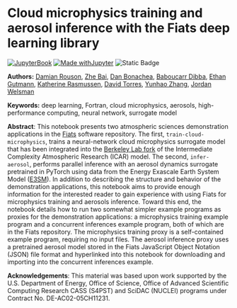 # Cloud microphysics training and aerosol inference with the Fiats deep learning library

[![JupyterBook](https://github.com/UCAR-SEA/SEA-ISS-Template/actions/workflows/deploy.yml/badge.svg)](https://github.com/UCAR-SEA/SEA-ISS-Template/actions/workflows/deploy.yml)
[![Made withJupyter](https://img.shields.io/badge/Made%20with-Jupyter-green?style=flat-square&logo=Jupyter&color=green)](https://jupyter.org/try)
![Static Badge](https://img.shields.io/badge/DOI-10.XXXXX%2Fnnnnn-blue)

**Authors:** [Damian Rouson](mailto:rouson@lbl.gov), [Zhe Bai](mailto:rouson@lbl.gov), [Dan Bonachea](mailto:dobonachea@lbl.gov), [Baboucarr Dibba](mailto:bdibba@lbl.gov), [Ethan Gutmann](mailto:gutmann@ucar.edu), [Katherine Rasmussen](mailto:krasmussen@lbl.gov), [David Torres](mailto:davytorres@nnmc.edu), [Yunhao Zhang](mailto:yunhao2783@gmail.com), [Jordan Welsman](welsman@lbl.gov)

**Keywords:** deep learning, Fortran, cloud microphysics, aerosols, high-performance computing, neural network, surrogate model

**Abstract**: This notebook presents two atmospheric sciences demonstration applications in the [Fiats](https://go.lbl.gov/fiats) software repository. The first, `train-cloud-microphysics`, trains a neural-network cloud microphysics surrogate model that has been integrated into the [Berkeley Lab fork](https://go.lbl.gov/icar) of the Intermediate Complexity Atmospheric Research (ICAR) model. The second, `infer-aerosol`, performs parallel inference with an aerosol dynamics surrogate pretrained in PyTorch using data from the Energy Exascale Earth System Model ([E3SM](https://e3sm.org)). In addition to describing the structure and behavior of the demonstration applications, this notebook aims to provide enough information for the interested reader to gain experience with using Fiats for microphysics training and aerosols inference. Toward this end, the notebook details how to run two somewhat simpler example programs as proxies for the demonstration applications: a microphysics training example program and a concurrent inferences example program, both of which are in the Fiats repository. The microphysics training proxy is a self-contained example program, requiring no input files. The aerosol inference proxy uses a pretrained aerosol model stored in the Fiats JavaScript Object Notation (JSON) file format and hyperlinked into this notebook for downloading and importing into the concurrent inferences example.

**Acknowledgements**: This material was based upon work supported by the U.S. Department of Energy, Office of Science, Office of Advanced Scientific Computing Research CASS (S4PST) and SciDAC (NUCLEI) programs under Contract No. DE-AC02-05CH11231.


